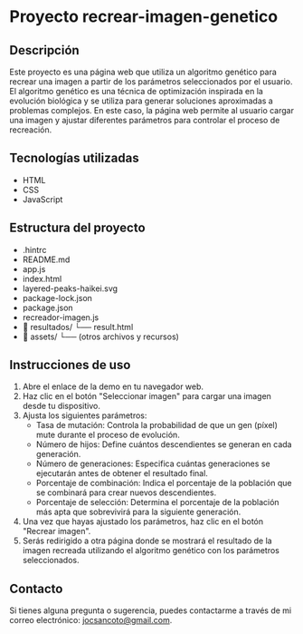 # Proyecto recrear-imagen-genetico

## Descripción
Este proyecto es una página web que utiliza un algoritmo genético para recrear una imagen a partir de los parámetros seleccionados por el usuario. El algoritmo genético es una técnica de optimización inspirada en la evolución biológica y se utiliza para generar soluciones aproximadas a problemas complejos. En este caso, la página web permite al usuario cargar una imagen y ajustar diferentes parámetros para controlar el proceso de recreación.

## Tecnologías utilizadas
- HTML
- CSS
- JavaScript

## Estructura del proyecto
- .hintrc
- README.md
- app.js
- index.html
- layered-peaks-haikei.svg
- package-lock.json
- package.json
- recreador-imagen.js
- 📁 resultados/
    └── result.html
- 📁 assets/
    └── (otros archivos y recursos)

## Instrucciones de uso
1. Abre el enlace de la demo en tu navegador web.
2. Haz clic en el botón "Seleccionar imagen" para cargar una imagen desde tu dispositivo.
3. Ajusta los siguientes parámetros:
   - Tasa de mutación: Controla la probabilidad de que un gen (píxel) mute durante el proceso de evolución.
   - Número de hijos: Define cuántos descendientes se generan en cada generación.
   - Número de generaciones: Especifica cuántas generaciones se ejecutarán antes de obtener el resultado final.
   - Porcentaje de combinación: Indica el porcentaje de la población que se combinará para crear nuevos descendientes.
   - Porcentaje de selección: Determina el porcentaje de la población más apta que sobrevivirá para la siguiente generación.
4. Una vez que hayas ajustado los parámetros, haz clic en el botón "Recrear imagen".
5. Serás redirigido a otra página donde se mostrará el resultado de la imagen recreada utilizando el algoritmo genético con los parámetros seleccionados.

## Contacto
Si tienes alguna pregunta o sugerencia, puedes contactarme a través de mi correo electrónico: jocsancoto@gmail.com.
